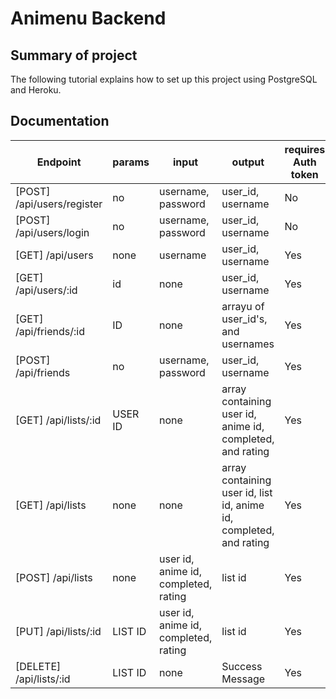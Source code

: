 # Animenu Backend

## Summary of project

The following tutorial explains how to set up this project using PostgreSQL and Heroku.

## Documentation

| Endpoint | params | input | output | requires Auth token |
| -------- | ------ | ----- | ------ | ------------------- |
| [POST] /api/users/register | no | username, password | user_id, username | No |
| [POST] /api/users/login | no | username, password | user_id, username | No |
| [GET] /api/users | none | username | user_id, username | Yes |
| [GET] /api/users/:id | id | none | user_id, username | Yes |
| [GET] /api/friends/:id | ID | none | arrayu of user_id's, and usernames | Yes |
| [POST] /api/friends | no | username, password | user_id, username | Yes |
| [GET] /api/lists/:id | USER ID | none | array containing user id, anime id, completed, and rating | Yes |
| [GET] /api/lists | none | none | array containing user id, list id, anime id, completed, and rating | Yes |
| [POST] /api/lists | none | user id, anime id, completed, rating | list id | Yes |
| [PUT] /api/lists/:id | LIST ID | user id, anime id, completed, rating | list id | Yes |
| [DELETE] /api/lists/:id | LIST ID | none | Success Message | Yes |
